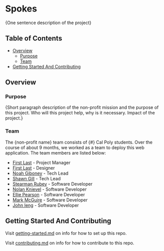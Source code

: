 # Spokes

{One sentence description of the project}

## Table of Contents

- [Overview](#overview)
  - [Purpose](#purpose)
  - [Team](#team)
- [Getting Started And Contributing](#getting-started-and-contributing)

## Overview

### Purpose

{Short paragraph description of the non-profit mission and the purpose of this project. Who will this project help, why is it necessary. Impact of the project.}

### Team

The {non-profit name} team consists of {#} Cal Poly students. Over the course of about 9 months, we worked as a team to deploy this web application. The team members are listed below:

- [First Last](https://www.linkedin.com/) - Project Manager
- [First Last](https://www.linkedin.com/) - Designer
- [Noah Giboney](https://www.linkedin.com/in/noah-giboney-896847261/) - Tech Lead
- [Shawn Gill](https://www.linkedin.com/in/shawngill404/) - Tech Lead
- [Stearman Rubey](https://www.linkedin.com/in/stearman-rubey-963423309) - Software Developer
- [Nolan Knievel](https://www.linkedin.com/in/nolan-knievel-aa8243317) - Software Developer
- [Ellie Pearson](https://www.linkedin.com/in/ellie-pearson-b21099295/) - Software Developer
- [Mark McGuire](https://www.linkedin.com/in/mark-mcguire011/) - Software Developer
- [John Ieng](https://www.linkedin.com/in/johnieng/) - Software Developer

## Getting Started And Contributing

Visit [getting-started.md](docs/getting-started.md) on info for how to set up this repo.

Visit [contributing.md](docs/contributing.md) on info for how to contribute to this repo.
